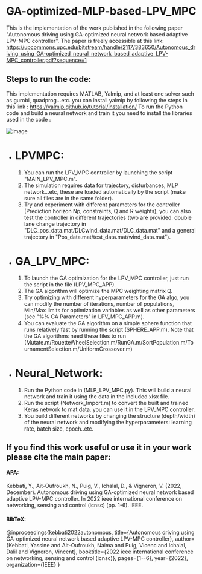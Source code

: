 # GA-optimized-MLP-based-LPV_MPC
This is the implementation of the work published in the following paper "Autonomous driving using GA-optimized neural network based adaptive LPV-MPC controller". 
The paper is freely accessible at this link: https://upcommons.upc.edu/bitstream/handle/2117/383650/Autonomous_driving_using_GA-optimized_neural_network_based_adaptive_LPV-MPC_controller.pdf?sequence=1 

## Steps to run the code:

This implementation requires MATLAB, Yalmip, and at least one solver such as gurobi, quadprog...etc.
you can install yalmip by following the steps in this link : https://yalmip.github.io/tutorial/installation/ 
To run the Python code and build a neural network and train it you need to install the libraries used in the code :

![image](https://github.com/yassinekebbati/GA-optimized-MLP-based-LPV_MPC/assets/49916054/7566d0c9-30a0-490a-98ff-06b768ea159c)


-  # LPVMPC:

   1. You can run the LPV_MPC controller by launching the script "MAIN_LPV_MPC.m".
   2. The simulation requires data for trajectory, disturbances, MLP network...etc, these are loaded automatically by the script (make sure all files are in the same folder).
   3. Try and experiment with different parameters for the controller (Prediction horizon Np, constraints, Q and R weights), you can also test the controller in different trajectories (two are provided: double lane change trajectory in "DLC_pos_data.mat/DLCwind_data.mat/DLC_data.mat" and a general trajectory in "Pos_data.mat/test_data.mat/wind_data.mat").
          

-  # GA_LPV_MPC:

   1. To launch the GA optimization for the LPV_MPC controller, just run the script in the file (LPV_MPC_APP).
   2. The GA algorithm will optimize the MPC weighting matrix Q.
   3. Try optimizing with different hyperparameters for the GA algo, you can modify the number of iterations, number of populations, Min/Max limits for optimization variables as well as other parameters  (see "%% GA Parameters" in LPV_MPC_APP.m).
   4. You can evaluate the GA algorithm on a simple sphere function that runs relatively fast by running the script (SPHERE_APP.m). Note that the GA algorithms need these files to run (Mutate.m/RouetteWheelSelection.m/RunGA.m/SortPopulation.m/TournamentSelection.m/UniformCrossover.m)

- # Neural_Network:

   1. Run the Python code in (MLP_LPV_MPC.py). This will build a neural network and train it using the data in the included xlsx file.
   2. Run the script (Network_Import.m) to convert the built and trained Keras network to mat data. you can use it in the LPV_MPC controller.
   3. You build different networks by changing the structure (depth/width) of the neural network and modifying the hyperparameters: learning rate, batch size, epoch..etc.

## If you find this work useful or use it in your work please cite the main paper:
#### APA:
Kebbati, Y., Ait-Oufroukh, N., Puig, V., Ichalal, D., & Vigneron, V. (2022, December). Autonomous driving using GA-optimized neural network based adaptive LPV-MPC controller. In 2022 ieee international conference on networking, sensing and control (icnsc) (pp. 1-6). IEEE.

#### BibTeX:
@inproceedings{kebbati2022autonomous,
  title={Autonomous driving using GA-optimized neural network based adaptive LPV-MPC controller},
  author={Kebbati, Yassine and Ait-Oufroukh, Naima and Puig, Vicenc and Ichalal, Dalil and Vigneron, Vincent},
  booktitle={2022 ieee international conference on networking, sensing and control (icnsc)},
  pages={1--6},
  year={2022},
  organization={IEEE}
}
